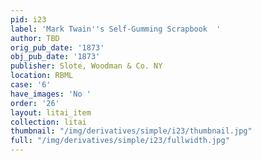 ```yaml
---
pid: i23
label: 'Mark Twain''s Self-Gumming Scrapbook  '
author: TBD
orig_pub_date: '1873'
obj_pub_date: '1873'
publisher: Slote, Woodman & Co. NY
location: RBML
case: '6'
have_images: 'No '
order: '26'
layout: litai_item
collection: litai
thumbnail: "/img/derivatives/simple/i23/thumbnail.jpg"
full: "/img/derivatives/simple/i23/fullwidth.jpg"
---
```

